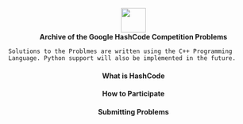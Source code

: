 <p align = "center">
  <img align="center" height = "50px" src = "https://miro.medium.com/max/1400/0*cZF_LrrlByeBg80d.jpg"> </br>
  <b> Archive of the Google HashCode Competition Problems </b> </br>
</p>

``` Solutions to the Problmes are written using the C++ Programming Language. Python support will also be implemented in the future. ```

#### <div align="center"> What is HashCode
  
#### <div align="center"> How to Participate
  
#### <div align="center"> Submitting Problems

